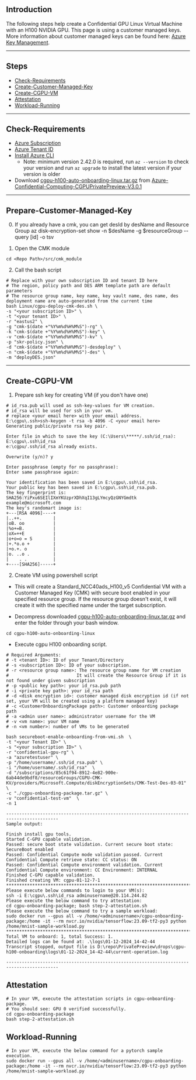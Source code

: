 ## Introduction

The following steps help create a Confidential GPU Linux Virtual Machine with an H100 NVIDIA GPU.
This page is using a customer managed keys. More information about customer managed keys can be found here: 
[Azure Key Management](https://learn.microsoft.com/en-us/azure/security/fundamentals/key-management).

-----------------------------------------------

## Steps

- [Check-Requirements](#Check-Requirements)
- [Create-Customer-Managed-Key](#create-customer-managed-key)
- [Create-CGPU-VM](#Create-CGPU-VM)
- [Attestation](#Attestation)
- [Workload-Running](#Workload-Running)

-------------------------------------------

## Check-Requirements

- [Azure Subscription](https://docs.microsoft.com/en-us/azure/cost-management-billing/manage/create-subscription)
- [Azure Tenant ID](https://learn.microsoft.com/en-us/azure/active-directory/fundamentals/active-directory-how-to-find-tenant#find-tenant-id-with-powershell)
- [Install Azure CLI](https://docs.microsoft.com/en-us/cli/azure/install-azure-cli)
  - Note: minimum version 2.42.0 is required, run `az --version` to check your version and run `az upgrade` to install the latest version if your version is older
- Download [cgpu-h100-auto-onboarding-linux.tar.gz](https://github.com/Azure-Confidential-Computing/PrivatePreview/releases/download/V3.0.1/cgpu-h100-auto-onboarding-linux.tar.gz) from [Azure-Confidential-Computing-CGPUPrivatePreview-V3.0.1](https://github.com/Azure-Confidential-Computing/PrivatePreview/releases/tag/V3.0.1)

-------------------------------------------

## Prepare-Customer-Managed-Key

0. If you already have a cmk, you can get desId by desName and Resource Group
az disk-encryption-set show -n $desName -g $resourceGroup --query [id] -o tsv

1. Open the CMK module
```
cd <Repo Path>/src/cmk_module
```

2. Call the bash script
```
# Replace with your own subscription ID and tenant ID here
# The region, policy path and DES ARM template path are default parameters
# The resource group name, key name, key vault name, des name, des deployment name are auto-generated from the current time
bash Linux/cgpu-deploy-cmk-des.sh \
-s "<your subscription ID>" \
-t "<your tenant ID>" \
-r "eastus2" \
-g "cmk-$(date +"%Y%m%d%H%M%S")-rg" \
-k "cmk-$(date +"%Y%m%d%H%M%S")-key" \
-v "cmk-$(date +"%Y%m%d%H%M%S")-kv" \
-p "skr-policy.json" \
-d "cmk-$(date +"%Y%m%d%H%M%S")-desdeploy" \
-n "cmk-$(date +"%Y%m%d%H%M%S")-des" \
-m "deployDES.json"
```

----------------------------------------------------

## Create-CGPU-VM

1. Prepare ssh key for creating VM (if you don't have one)

```
# id_rsa.pub will used as ssh-key-values for VM creation.
# id_rsa will be used for ssh in your vm.
# replace <your email here> with your email address.
E:\cgpu\.ssh>ssh-keygen -t rsa -b 4096 -C <your email here>
Generating public/private rsa key pair.

Enter file in which to save the key (C:\Users\*****/.ssh/id_rsa): E:\cgpu\.ssh\id_rsa
e:\cgpu/.ssh/id_rsa already exists.

Overwrite (y/n)? y

Enter passphrase (empty for no passphrase):
Enter same passphrase again:

Your identification has been saved in E:\cgpu\.ssh\id_rsa.
Your public key has been saved in E:\cgpu\.ssh\id_rsa.pub.
The key fingerprint is:
SHA256:YiPxu6SEIlIXmYKUzprXDhXqI13gLYmcyQzGNYGmdtk example@microsoft.com
The key's randomart image is:
+---[RSA 4096]----+
|..++.            |
|oB. oo           |
|%o+=B.           |
|oX=++E           |
|o+o=o = S        |
|+.*o.o +         |
|+o.+. o          |
|o. ..o .         |
|    . .          |
+----[SHA256]-----+
```

2. Create VM using powershell script
- This will create a Standard_NCC40ads_H100_v5 Confidential VM with a Customer Managed Key (CMK) with secure boot enabled in your specified resource group. If the resource group doesn't exist, it will create it with the specified name under the target subscription.

- Decompress downloaded [cgpu-h100-auto-onboarding-linux.tar.gz](https://github.com/Azure-Confidential-Computing/PrivatePreview/releases/download/V3.0.1/cgpu-h100-auto-onboarding-linux.tar.gz) and enter the folder through your bash window.
```
cd cgpu-h100-auto-onboarding-linux
```

- Execute cgpu H100 onboarding script.
```
# Required Arguments: 
# -t <tenant ID>: ID of your Tenant/Directory
# -s <subscription ID>: ID of your subscription.
# -r <resource group name>: The resource group name for VM creation
#                          It will create the Resource Group if it is not found under given subscription
# -p <public key path>: your id_rsa.pub path 
# -i <private key path>: your id_rsa path
# -d <disk encryption id>: customer managed disk encryption id (if not set, your VM will be created using a platform managed key)
# -c <CustomerOnboardingPackage path>: Customer onboarding package path
# -a <admin user name>: administrator username for the VM
# -v <vm name>: your VM name
# -n <vm number>: number of VMs to be generated

bash secureboot-enable-onboarding-from-vmi.sh  \
-t "<your Tenant ID>" \
-s "<your subscription ID>" \
-r "confidential-gpu-rg" \
-a "azuretestuser" \
-p "/home/username/.ssh/id_rsa.pub" \
-i "/home/username/.ssh/id_rsa"  \
-d "/subscriptions/85c61f94-8912-4e82-900e-6ab44de9bdf8/resourceGroups/CGPU-CMK-KV/providers/Microsoft.Compute/diskEncryptionSets/CMK-Test-Des-03-01"  \
-c "./cgpu-onboarding-package.tar.gz" \
-v "confidential-test-vm"  \
-n 1

------------------------------------------------------------------------------------------
Sample output:

Finish install gpu tools.
Started C-GPU capable validation.
Passed: secure boot state validation. Current secure boot state: SecureBoot enabled
Passed: Confidential Compute mode validation passed. Current Confidential Compute retrieve state: CC status: ON
Passed: Confidential Compute environment validation. Current Confidential Compute environment: CC Environment: INTERNAL
Finished C-GPU capable validation.
Finished creating VM: cgpu-01-12-7-1
******************************************************************************************
Please execute below commands to login to your VM(s):
ssh -i E:\cgpu\.ssh\id_rsa adminusername@20.114.244.82
Please execute the below command to try attestation:
cd cgpu-onboarding-package; bash step-2-attestation.sh
Please execute the below command to try a sample workload:
sudo docker run --gpus all -v /home/<adminusername>/cgpu-onboarding-package:/home -it --rm nvcr.io/nvidia/tensorflow:23.09-tf2-py3 python /home/mnist-sample-workload.py
******************************************************************************************
Total VM to onboard: 1, total Success: 1.
Detailed logs can be found at: .\logs\01-12-2024_14-42-44
Transcript stopped, output file is D:\repo\PrivatePreview\drops\cgpu-h100-onboarding\logs\01-12-2024_14-42-44\current-operation.log

------------------------------------------------------------------------------------------
```

## Attestation

```
# In your VM, execute the attestation scripts in cgpu-onboarding-package.
# You should see: GPU 0 verified successfully.
cd cgpu-onboarding-package 
bash step-2-attestation.sh
```

## Workload-Running

```
# In your VM, execute the below command for a pytorch sample execution.
sudo docker run --gpus all -v /home/<adminusername>/cgpu-onboarding-package:/home -it --rm nvcr.io/nvidia/tensorflow:23.09-tf2-py3 python /home/mnist-sample-workload.py
```

